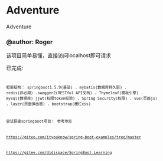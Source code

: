 # Adventure
Adventure

<h3>@author: Roger</h3>

该项目简单易懂，直接访问localhost即可请求

已完成:
<code><code>

框架结构：
springboot1.5.9(基础) . mybatis(数据库持久层) . redis(非必用) .swagger2(RESTful API文档) . Thymeleaf(模板引擎) . mysql(数据库) 
jjwt(权限token校验) . Spring Security(权限) . vue(页面js) . layer(页面弹出框) . bootstrap(栅栏css)

尝试搭建springboot项目！ 参考地址

https://gitee.com/ityouknow/spring-boot-examples/tree/master

https://gitee.com/didispace/SpringBoot-Learning

